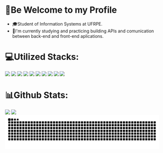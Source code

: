 # 👋Be Welcome to my Profile
- 🎓Student of Information Systems at UFRPE.
- 🚀I'm currently studying and practicing building APIs and comunication between back-end and front-end aplications.

# 💻Utilized Stacks:
<div> 
  <a> <img src = "https://img.shields.io/badge/JavaScript-F7DF1E?style=for-the-badge&logo=javascript&logoColor=black"></a>
  <a href="https://instagram.com/rafaballerini" target="_blank"><img src="https://img.shields.io/badge/Node.js-43853D?style=for-the-badge&logo=node.js&logoColor=white" target="_blank"></a>
 <a><img src="https://img.shields.io/badge/React-20232A?style=for-the-badge&logo=react&logoColor=61DAFB"></a> 
 <a><img src = "https://img.shields.io/badge/HTML5-E34F26?style=for-the-badge&logo=html5&logoColor=white"></a>
 <a><img src = "https://img.shields.io/badge/CSS3-1572B6?style=for-the-badge&logo=css3&logoColor=white"></a>
 <a><img src = "https://img.shields.io/badge/PostgreSQL-316192?style=for-the-badge&logo=postgresql&logoColor=white"></a>
 <a><img src = "https://img.shields.io/badge/MongoDB-4EA94B?style=for-the-badge&logo=mongodb&logoColor=white"></a>
 <a><img src = "https://img.shields.io/badge/C%23-239120?style=for-the-badge&logo=c-sharp&logoColor=white"></a>
 <a><img src="https://img.shields.io/badge/.NET-5C2D91?style=for-the-badge&logo=.net&logoColor=white"></a>
 <a><img src = "https://img.shields.io/badge/Python-3776AB?style=for-the-badge&logo=python&logoColor=white"></a>
</div>


# 📊Github Stats:
<div>
  <a href= "https://beacons.ai/LucaSs55"></a>
  <img height = 180em src ="https://github-readme-stats.vercel.app/api?username=LucaSs55&show_icons=true&cache_seconds=86400&theme=react"/>
  <img height = 180em src = "https://github-readme-stats.vercel.app/api/top-langs/?username=LucaSs55&layout=compact&theme=react"/>  
</div>

<picture align="center">
  <source media="(prefers-color-scheme: dark)" srcset="https://raw.githubusercontent.com/LucaSs55/LucaSs55/output/github-contribution-grid-snake-dark.svg">
  <source media="(prefers-color-scheme: light)" srcset="https://raw.githubusercontent.com/LucaSs55/LucaSs55/output/github-contribution-grid-snake-dark.svg">
  <img align="center" alt="github contribution grid snake animation" src="https://raw.githubusercontent.com/LucaSs55/LucaSs55/output/github-contribution-grid-snake.svg">
</picture>
